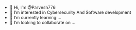 - 👋 Hi, I’m @Parvesh776
- 👀 I’m interested in Cybersecurity And Software development
- 🌱 I’m currently learning ...
- 💞️ I’m looking to collaborate on ...


<!---
Parvesh776/Parvesh776 is a ✨ special ✨ repository because its `README.md` (this file) appears on your GitHub profile.
You can click the Preview link to take a look at your changes.
--->

